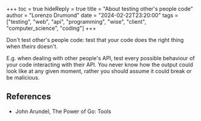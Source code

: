 +++
toc = true
hideReply = true
title = "About testing other's people code"
author = "Lorenzo Drumond"
date = "2024-02-22T23:20:00"
tags = ["testing",  "web",  "api",  "programming",  "wise",  "client",  "computer_science",  "coding"]
+++


Don't test other's people code: test that your code does the right thing when _theirs_ doesn't.

E.g. when dealing with other people's API, test every possible behaviour of your code interacting with their API. You never know how the output could look like at any given moment, rather you should assume it could break or be malicious.

## References
- John Arundel, The Power of Go: Tools
